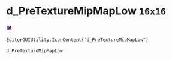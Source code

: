 # d_PreTextureMipMapLow `16x16`
<img src="/img/d_PreTextureMipMapLow.png" width=16 height=16>

``` CSharp
EditorGUIUtility.IconContent("d_PreTextureMipMapLow")
```
```
d_PreTextureMipMapLow
```
